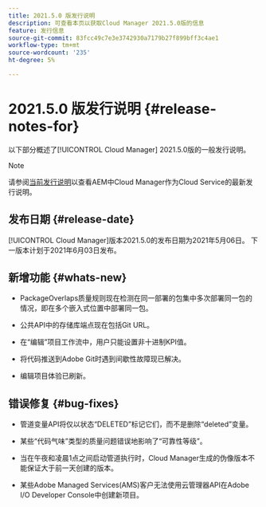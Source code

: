 ```yaml
---
title: 2021.5.0 版发行说明
description: 可查看本页以获取Cloud Manager 2021.5.0版的信息
feature: 发行信息
source-git-commit: 83fcc49c7e3e3742930a7179b27f899bff3c4ae1
workflow-type: tm+mt
source-wordcount: '235'
ht-degree: 5%

---
```


# 2021.5.0 版发行说明 {#release-notes-for}

以下部分概述了[!UICONTROL Cloud Manager] 2021.5.0版的一般发行说明。

>[!NOTE]
>请参阅[当前发行说明](https://experienceleague.adobe.com/docs/experience-manager-cloud-service/onboarding/getting-access/release-notes-cloud-manager/release-notes-cm-current.html?lang=en#getting-access)以查看AEM中Cloud Manager作为Cloud Service的最新发行说明。

## 发布日期 {#release-date}

[!UICONTROL Cloud Manager]版本2021.5.0的发布日期为2021年5月06日。
下一版本计划于2021年6月03日发布。

## 新增功能 {#whats-new}

* PackageOverlaps质量规则现在检测在同一部署的包集中多次部署同一包的情况，即在多个嵌入式位置中部署同一包。

* 公共API中的存储库端点现在包括Git URL。

* 在“编辑”项目工作流中，用户只能设置非十进制KPI值。

* 将代码推送到Adobe Git时遇到间歇性故障现已解决。

* 编辑项目体验已刷新。

## 错误修复 {#bug-fixes}

* 管道变量API将仅以状态“DELETED”标记它们，而不是删除“deleted”变量。

* 某些“代码气味”类型的质量问题错误地影响了“可靠性等级”。

* 当在午夜和凌晨1点之间启动管道执行时，Cloud Manager生成的伪像版本不能保证大于前一天创建的版本。

* 某些Adobe Managed Services(AMS)客户无法使用云管理器API在Adobe I/O Developer Console中创建新项目。
